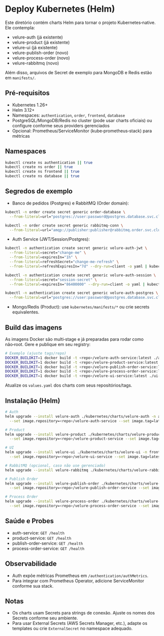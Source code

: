 # Deploy Kubernetes (Helm)

Este diretório contém charts Helm para tornar o projeto Kubernetes‑native. Ele contempla:

- velure-auth (já existente)
- velure-product (já existente)
- velure-ui (já existente)
- velure-publish-order (novo)
- velure-process-order (novo)
- velure-rabbitmq (novo)

Além disso, arquivos de Secret de exemplo para MongoDB e Redis estão em `manifests/`.

## Pré‑requisitos

- Kubernetes 1.26+
- Helm 3.12+
- Namespaces: `authentication`, `order`, `frontend`, `database`
- PostgreSQL/MongoDB/Redis no cluster (pode usar charts oficiais) ou configure conforme seus providers gerenciados
- Opcional: Prometheus/ServiceMonitor (kube‑prometheus‑stack) para métricas

## Namespaces

```sh
kubectl create ns authentication || true
kubectl create ns order || true
kubectl create ns frontend || true
kubectl create ns database || true
```

## Segredos de exemplo

- Banco de pedidos (Postgres) e RabbitMQ (Order domain):

```sh
kubectl -n order create secret generic order-database \
  --from-literal=url="postgres://user:password@postgres.database.svc.cluster.local:5432/orders?sslmode=disable" --dry-run=client -o yaml | kubectl apply -f -

kubectl -n order create secret generic rabbitmq-conn \
  --from-literal=url="amqp://publisher:publisher@rabbitmq.order.svc.cluster.local:5672/" --dry-run=client -o yaml | kubectl apply -f -
```

- Auth Service (JWT/Session/Postgres):

```sh
kubectl -n authentication create secret generic velure-auth-jwt \
  --from-literal=secret="change-me" \
  --from-literal=expiresIn="1h" \
  --from-literal=refreshSecret="change-me-refresh" \
  --from-literal=refreshExpiresIn="7d" --dry-run=client -o yaml | kubectl apply -f -

kubectl -n authentication create secret generic velure-auth-session \
  --from-literal=secret="session-secret" \
  --from-literal=expiresIn="86400000" --dry-run=client -o yaml | kubectl apply -f -

kubectl -n authentication create secret generic velure-auth-postgres \
  --from-literal=url="postgres://user:password@postgres.database.svc.cluster.local:5432/auth?sslmode=disable" --dry-run=client -o yaml | kubectl apply -f -
```

- Mongo/Redis (Product): use `kubernetes/manifests/*` ou crie secrets equivalentes.

## Build das imagens

As imagens Docker são multi‑stage e já preparadas para rodar como não‑root. Gere e publique em seu registry:

```sh
# Exemplo (ajuste tags/repo)
DOCKER_BUILDKIT=1 docker build -t <repo>/velure-auth-service:latest ./auth-service
DOCKER_BUILDKIT=1 docker build -t <repo>/velure-product-service:latest ./product-service
DOCKER_BUILDKIT=1 docker build -t <repo>/velure-publish-order-service:latest ./publish-order-service
DOCKER_BUILDKIT=1 docker build -t <repo>/velure-process-order-service:latest ./process-order-service
DOCKER_BUILDKIT=1 docker build -t <repo>/velure-ui-service:latest ./ui-service
```

Atualize os `values.yaml` dos charts com seus repositórios/tags.

## Instalação (Helm)

```sh
# Auth
helm upgrade --install velure-auth ./kubernetes/charts/velure-auth -n authentication \
  --set image.repository=<repo>/velure-auth-service --set image.tag=latest

# Product
helm upgrade --install velure-product ./kubernetes/charts/velure-product -n order \
  --set image.repository=<repo>/velure-product-service --set image.tag=latest

# UI
helm upgrade --install velure-ui ./kubernetes/charts/velure-ui -n frontend \
  --set image.repository=<repo>/velure-ui-service --set image.tag=latest

# RabbitMQ (opcional, caso não use gerenciado)
helm upgrade --install velure-rabbitmq ./kubernetes/charts/velure-rabbitmq -n order

# Publish Order
helm upgrade --install velure-publish-order ./kubernetes/charts/velure-publish-order -n order \
  --set image.repository=<repo>/velure-publish-order-service --set image.tag=latest

# Process Order
helm upgrade --install velure-process-order ./kubernetes/charts/velure-process-order -n order \
  --set image.repository=<repo>/velure-process-order-service --set image.tag=latest
```

## Saúde e Probes

- auth-service: `GET /health`
- product-service: `GET /health`
- publish-order-service: `GET /health`
- process-order-service: `GET /health`

## Observabilidade

- Auth expõe métricas Prometheus em `/authentication/authMetrics`.
- Para integrar com Prometheus Operator, adicione ServiceMonitor conforme sua stack.

## Notas

- Os charts usam Secrets para strings de conexão. Ajuste os nomes dos Secrets conforme seu ambiente.
- Para usar External Secrets (AWS Secrets Manager, etc.), adapte os templates ou crie `ExternalSecret` no namespace adequado.
